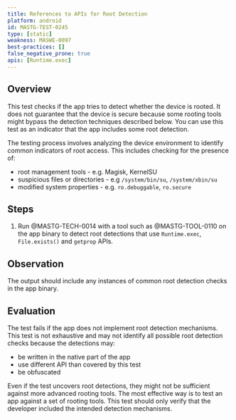 ```yaml
---
title: References to APIs for Root Detection
platform: android
id: MASTG-TEST-0245
type: [static]
weakness: MASWE-0097
best-practices: []
false_negative_prone: true
apis: [Runtime.exec]
---
```


## Overview

This test checks if the app tries to detect whether the device is rooted. It does not guarantee that the device is secure because some rooting tools might bypass the detection techniques described below. You can use this test as an indicator that the app includes some root detection.

The testing process involves analyzing the device environment to identify common indicators of root access. This includes checking for the presence of:

- root management tools - e.g. Magisk, KernelSU
- suspicious files or directories - e.g `/system/bin/su`, `/system/xbin/su`
- modified system properties - e.g. `ro.debuggable`, `ro.secure`

## Steps

1. Run @MASTG-TECH-0014 with a tool such as @MASTG-TOOL-0110 on the app binary to detect root detections that use `Runtime.exec`, `File.exists()` and `getprop` APIs.

## Observation

The output should include any instances of common root detection checks in the app binary.

## Evaluation

The test fails if the app does not implement root detection mechanisms. This test is not exhaustive and may not identify all possible root detection checks because the detections may:

- be written in the native part of the app
- use different API than covered by this test
- be obfuscated

Even if the test uncovers root detections, they might not be sufficient against more advanced rooting tools. The most effective way is to test an app against a set of rooting tools. This test should only verify that the developer included the intended detection mechanisms.
